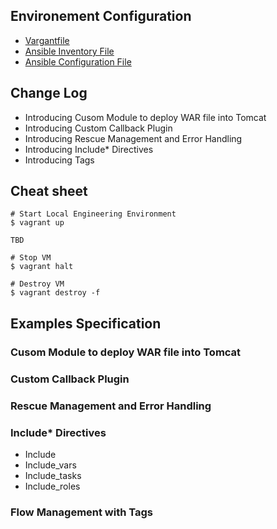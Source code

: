 ## Environement Configuration
- [Vargantfile](Vagrantfile)
- [Ansible Inventory File](inventory)
- [Ansible Configuration File](ansible.cfg)

## Change Log

- Introducing Cusom Module to deploy WAR file into Tomcat
- Introducing Custom Callback Plugin
- Introducing Rescue Management and Error Handling
- Introducing Include* Directives
- Introducing Tags

## Cheat sheet
```
# Start Local Engineering Environment
$ vagrant up

TBD

# Stop VM
$ vagrant halt

# Destroy VM
$ vagrant destroy -f
```

## Examples Specification

### Cusom Module to deploy WAR file into Tomcat
### Custom Callback Plugin
### Rescue Management and Error Handling
### Include* Directives
- Include
- Include_vars
- Include_tasks
- Include_roles

### Flow Management with Tags